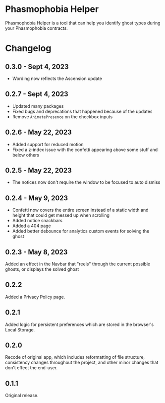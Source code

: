 # Phasmophobia Helper

Phasmophobia Helper is a tool that can help you identify ghost types during your Phasmophobia contracts.

# Changelog

## 0.3.0 - Sept 4, 2023

- Wording now reflects the Ascension update

## 0.2.7 - Sept 4, 2023

- Updated many packages
- Fixed bugs and deprecations that happened because of the updates
- Remove `AnimatePresence` on the checkbox inputs

## 0.2.6 - May 22, 2023

- Added support for reduced motion
- Fixed a z-index issue with the confetti appearing above some stuff and below others

## 0.2.5 - May 22, 2023

- The notices now don't require the window to be focused to auto dismiss

## 0.2.4 - May 9, 2023

- Confetti now covers the entire screen instead of a static width and height that could get messed up when scrolling
- Added notice snackbars
- Added a 404 page
- Added better debounce for analytics custom events for solving the ghost

## 0.2.3 - May 8, 2023

Added an effect in the Navbar that "reels" through the current possible ghosts, or displays the solved ghost

## 0.2.2

Added a Privacy Policy page.

## 0.2.1

Added logic for persistent preferences which are stored in the browser's Local Storage.

## 0.2.0

Recode of original app, which includes reformatting of file structure, consistency changes throughout the project, and other minor changes that don't effect the end-user.

## 0.1.1

Original release.
